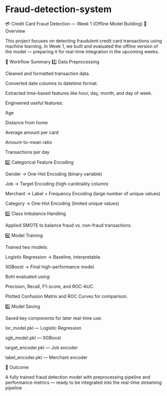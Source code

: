 # Fraud-detection-system
💳 Credit Card Fraud Detection — Week 1 (Offline Model Building)
📘 Overview

This project focuses on detecting fraudulent credit card transactions using machine learning.
In Week 1, we built and evaluated the offline version of the model — preparing it for real-time integration in the upcoming weeks.

🧩 Workflow Summary
1️⃣ Data Preprocessing

Cleaned and formatted transaction data.

Converted date columns to datetime format.

Extracted time-based features like hour, day, month, and day of week.

Engineered useful features:

Age

Distance from home

Average amount per card

Amount-to-mean ratio

Transactions per day

2️⃣ Categorical Feature Encoding

Gender → One-Hot Encoding (binary variable)

Job → Target Encoding (high-cardinality column)

Merchant → Label + Frequency Encoding (large number of unique values)

Category → One-Hot Encoding (limited unique values)

3️⃣ Class Imbalance Handling

Applied SMOTE to balance fraud vs. non-fraud transactions.

4️⃣ Model Training

Trained two models:

Logistic Regression → Baseline, interpretable.

XGBoost → Final high-performance model.

Both evaluated using:

Precision, Recall, F1-score, and ROC-AUC.

Plotted Confusion Matrix and ROC Curves for comparison.

5️⃣ Model Saving

Saved key components for later real-time use:

lor_model.pkl — Logistic Regression

xgb_model.pkl — XGBoost

target_encoder.pkl — Job encoder

label_encoder.pkl — Merchant encoder

🎯 Outcome

A fully trained fraud detection model with preprocessing pipeline and performance metrics — ready to be integrated into the real-time streaming pipeline
